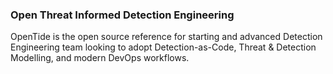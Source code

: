 ### Open Threat Informed Detection Engineering
OpenTide is the open source reference for starting and advanced Detection Engineering team looking to adopt Detection-as-Code, Threat & Detection Modelling, and modern DevOps workflows.

